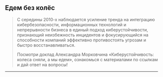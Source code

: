 ## Едем без колёс
> С середины 2010-х наблюдается усиление тренда на интеграцию кибербезопасности, информационных технологий и непрерывности бизнеса в единый подход киберустойчивости, признающий неизбежность инцидентов и фокусирующийся на способности компаний эффективно противостоять угрозам и быстро восстанавливаться.
>
> Посмотри доклад Александра Морковчина «Киберустойчивость: колеса сняли, а мы едем», ознакомься с материалами по ссылкам и дай ответ на вопросы!
___
